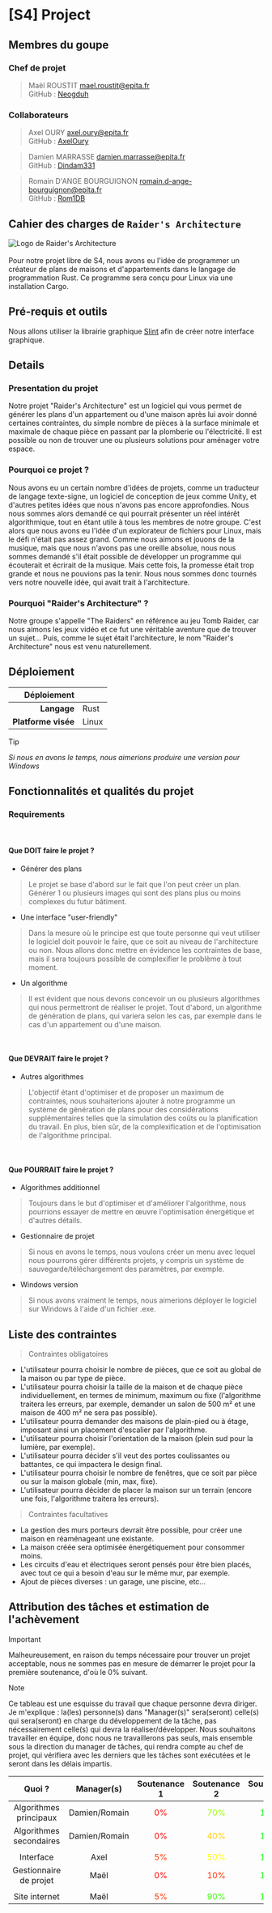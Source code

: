 # [S4] Project
## Membres du goupe
### Chef de projet
> Maël ROUSTIT <mael.roustit@epita.fr><br/>
GitHub : [Neogduh](https://github.com/Neogduh)

### Collaborateurs
> Axel OURY <axel.oury@epita.fr><br/>
GitHub : [AxelOury](https://github.com/AxelOury)

> Damien MARRASSE <damien.marrasse@epita.fr><br/>
GitHub : [Dindam331](https://github.com/Dindam331)

> Romain D'ANGE BOURGUIGNON <romain.d-ange-bourguignon@epita.fr><br/>
GitHub : [Rom1DB](https://github.com/Rom1DB)

## Cahier des charges de `Raider's Architecture`
![Logo de Raider's Architecture](assets/icon.png)</br></br>
Pour notre projet libre de S4, nous avons eu l'idée de programmer un créateur de plans de maisons et d'appartements dans le langage de programmation Rust. Ce programme sera conçu pour Linux via une installation Cargo.

## Pré-requis et outils
Nous allons utiliser la librairie graphique [Slint](https://crates.io/crates/slint) afin de créer notre interface graphique.

## Details
### Presentation du projet
Notre projet "Raider's Architecture" est un logiciel qui vous permet de générer les plans d'un appartement ou d'une maison après lui avoir donné certaines contraintes, du simple nombre de pièces à la surface minimale et maximale de chaque pièce en passant par la plomberie ou l'électricité. Il est possible ou non de trouver une ou plusieurs solutions pour aménager votre espace.

### Pourquoi ce projet ?
Nous avons eu un certain nombre d'idées de projets, comme un traducteur de langage texte-signe, un logiciel de conception de jeux comme Unity, et d'autres petites idées que nous n'avons pas encore approfondies. Nous nous sommes alors demandé ce qui pourrait présenter un réel intérêt algorithmique, tout en étant utile à tous les membres de notre groupe. C'est alors que nous avons eu l'idée d'un explorateur de fichiers pour Linux, mais le défi n'était pas assez grand. Comme nous aimons et jouons de la musique, mais que nous n'avons pas une oreille absolue, nous nous sommes demandé s'il était possible de développer un programme qui écouterait et écrirait de la musique. Mais cette fois, la promesse était trop grande et nous ne pouvions pas la tenir. Nous nous sommes donc tournés vers notre nouvelle idée, qui avait trait à l'architecture.

### Pourquoi "Raider's Architecture" ?
Notre groupe s'appelle "The Raiders" en référence au jeu Tomb Raider, car nous aimons les jeux vidéo et ce fut une véritable aventure que de trouver un sujet... Puis, comme le sujet était l'architecture, le nom "Raider's Architecture" nous est venu naturellement.

## Déploiement
|Déploiement||
|---:|:---|
|**Langage**|Rust|
|**Platforme visée**|Linux|

> [!TIP]
> _Si nous en avons le temps, nous aimerions produire une version pour Windows_

## Fonctionnalités et qualités du projet
### Requirements
<br/>

#### Que **DOIT** faire le projet ?<br/>
* Générer des plans
> Le projet se base d'abord sur le fait que l'on peut créer un plan. Générer 1 ou plusieurs images qui sont des plans plus ou moins complexes du futur bâtiment.

* Une interface "user-friendly"
> Dans la mesure où le principe est que toute personne qui veut utiliser le logiciel doit pouvoir le faire, que ce soit au niveau de l'architecture ou non. Nous allons donc mettre en évidence les contraintes de base, mais il sera toujours possible de complexifier le problème à tout moment.

* Un algorithme
> Il est évident que nous devons concevoir un ou plusieurs algorithmes qui nous permettront de réaliser le projet. Tout d'abord, un algorithme de génération de plans, qui variera selon les cas, par exemple dans le cas d'un appartement ou d'une maison.

<br/>

#### Que **DEVRAIT** faire le projet ?<br/>
* Autres algorithmes
> L'objectif étant d'optimiser et de proposer un maximum de contraintes, nous souhaiterions ajouter à notre programme un système de génération de plans pour des considérations supplémentaires telles que la simulation des coûts ou la planification du travail. En plus, bien sûr, de la complexification et de l'optimisation de l'algorithme principal.

<br/>

#### Que **POURRAIT** faire le projet ?<br/>
* Algorithmes additionnel
> Toujours dans le but d'optimiser et d'améliorer l'algorithme, nous pourrions essayer de mettre en œuvre l'optimisation énergétique et d'autres détails.

* Gestionnaire de projet
> Si nous en avons le temps, nous voulons créer un menu avec lequel nous pourrons gérer différents projets, y compris un système de sauvegarde/téléchargement des paramètres, par exemple.

* Windows version
> Si nous avons vraiment le temps, nous aimerions déployer le logiciel sur Windows à l'aide d'un fichier .exe.

## Liste des contraintes
> Contraintes obligatoires
- L'utilisateur pourra choisir le nombre de pièces, que ce soit au global de la maison ou par type de pièce.
- L'utilisateur pourra choisir la taille de la maison et de chaque pièce individuellement, en termes de minimum, maximum ou fixe (l'algorithme traitera les erreurs, par exemple, demander un salon de 500 m² et une maison de 400 m² ne sera pas possible).
- L'utilisateur pourra demander des maisons de plain-pied ou à étage, imposant ainsi un placement d'escalier par l'algorithme.
- L'utilisateur pourra choisir l'orientation de la maison (plein sud pour la lumière, par exemple).
- L'utilisateur pourra décider s'il veut des portes coulissantes ou battantes, ce qui impactera le design final.
- L'utilisateur pourra choisir le nombre de fenêtres, que ce soit par pièce ou sur la maison globale (min, max, fixe).
- L'utilisateur pourra décider de placer la maison sur un terrain (encore une fois, l'algorithme traitera les erreurs).

> Contraintes facultatives
- La gestion des murs porteurs devrait être possible, pour créer une maison en réaménageant une existante.
- La maison créée sera optimisée énergétiquement pour consommer moins.
- Les circuits d'eau et électriques seront pensés pour être bien placés, avec tout ce qui a besoin d'eau sur le même mur, par exemple.
- Ajout de pièces diverses : un garage, une piscine, etc...

## Attribution des tâches et estimation de l'achèvement

> [!IMPORTANT]  
> Malheureusement, en raison du temps nécessaire pour trouver un projet acceptable, nous ne sommes pas en mesure de démarrer le projet pour la première soutenance, d'où le 0% suivant.

> [!NOTE]  
> Ce tableau est une esquisse du travail que chaque personne devra diriger. Je m'explique : la(les) personne(s) dans "Manager(s)" sera(seront) celle(s) qui sera(seront) en charge du développement de la tâche, pas nécessairement celle(s) qui devra la réaliser/développer. Nous souhaitons travailler en équipe, donc nous ne travaillerons pas seuls, mais ensemble sous la direction du manager de tâches, qui rendra compte au chef de projet, qui vérifiera avec les derniers que les tâches sont exécutées et le seront dans les délais impartis.

|**Quoi ?**|**Manager(s)**|**Soutenance 1**|**Soutenance 2**|**Soutenance 3**|
|:-:|:-:|:-:|:-:|:-:|
|Algorithmes principaux|Damien/Romain|<span style="color: #FF0000">0%</span>|<span style="color: #99FF00">70%</span>|<span style="color: #00FF00">100%</span>|
|Algorithmes secondaires|Damien/Romain|<span style="color: #FF0000">0%</span>|<span style="color: #FFCC00">40%</span>|<span style="color: #00FF00">100%</span>|
||||||
|Interface|Axel|<span style="color: #FF3300">5%</span>|<span style="color: #FFFF00">50%</span>|<span style="color: #00FF00">100%</span>|
|Gestionnaire de projet|Maël|<span style="color: #FF0000">0%</span>|<span style="color: #FF3300">10%</span>|<span style="color: #00FF00">100%</span>|
||||||
|Site internet|Maël|<span style="color: #FF3300">5%</span>|<span style="color: #33FF00">90%</span>|<span style="color: #00FF00">100%</span>|